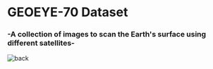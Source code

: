 # GEOEYE-70 Dataset
### -A collection of images to scan the Earth's surface using different satellites-

![back](https://github.com/Ziad-o-Yusef/GEOEYE-70-Dataset/assets/78553937/a19f5f1d-cede-415a-958d-dd9e9317e24c)
